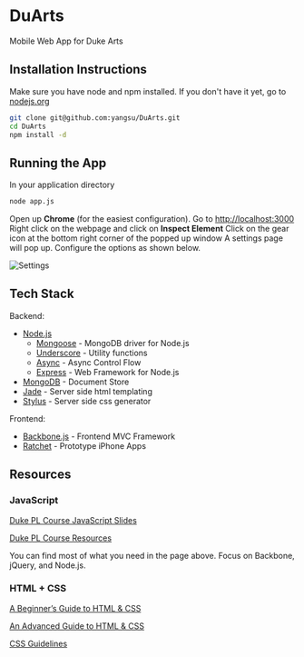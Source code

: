 # DuArts

Mobile Web App for Duke Arts

## Installation Instructions

Make sure you have node and npm installed. If you don't have it yet, go to [nodejs.org][Node.js]

```bash
git clone git@github.com:yangsu/DuArts.git
cd DuArts
npm install -d
```
## Running the App

In your application directory

```bash
node app.js
```

Open up **Chrome** (for the easiest configuration).
Go to [http://localhost:3000](http://localhost:3000)
Right click on the webpage and click on **Inspect Element**
Click on the gear icon at the bottom right corner of the popped up window
A settings page will pop up. Configure the options as shown below.

![Settings](http://f.cl.ly/items/0v2u3B3g0f0H072S3u3a/Screen%20Shot%202013-02-19%20at%2012.00.38%20PM.png)

## Tech Stack

Backend:

* [Node.js][]
  * [Mongoose][] - MongoDB driver for Node.js
  * [Underscore][] - Utility functions
  * [Async][] - Async Control Flow
  * [Express][] - Web Framework for Node.js
* [MongoDB][] - Document Store
* [Jade][] - Server side html templating
* [Stylus][] - Server side css generator

Frontend:

* [Backbone.js][] - Frontend MVC Framework
* [Ratchet][] - Prototype iPhone Apps

## Resources

### JavaScript

[Duke PL Course JavaScript Slides](http://duke-pl-course.github.com/slides/javascript.html)

[Duke PL Course Resources](http://duke-pl-course.github.com/resources/#javascript)

You can find most of what you need in the page above. Focus on Backbone, jQuery, and Node.js.

### HTML + CSS

[A Beginner’s Guide to HTML & CSS](http://learn.shayhowe.com/html-css/)

[An Advanced Guide to HTML & CSS](http://learn.shayhowe.com/advanced-html-css/)

[CSS Guidelines](https://github.com/csswizardry/CSS-Guidelines/)

[Async]: https://github.com/caolan/async
[Backbone.js]: http://documentcloud.github.com/backbone/
[Express]: http://expressjs.com/
[Jade]: http://jade-lang.com
[Mongoose]: http://mongoosejs.com/
[Node.js]: http://nodejs.org/
[Stylus]: http://learnboost.github.com/stylus/
[Underscore]: http://documentcloud.github.com/underscore/
[MongoDB]: http://www.mongodb.org/
[Ratchet]: http://maker.github.com/ratchet/